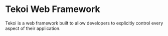 # Tekoi Web Framework

Tekoi is a web framework built to allow developers to explicitly control every aspect of their application.